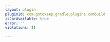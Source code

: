 ```yaml
---
layout: plugin
pluginId: com.gotokeep.gradle.plugins.combuild
isJarAvailable: true
error: ''
violations: []

---
```


